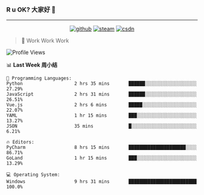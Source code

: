 ### R u OK? 大家好 👋

___

<p align="center">
  <a href="https://bigkjp97.github.io/"><img src="https://img.shields.io/badge/-GitPage-lightgrey" alt="github"></a>
  <a href="https://steamcommunity.com/id/bigkjp/"><img src="https://img.shields.io/badge/-Steam-black" alt="steam"></a>
  <a href="https://blog.csdn.net/qq_38986088"><img src="https://img.shields.io/badge/CSDN-cf000e" alt="csdn"></a>
</p>

> 🧟 Work Work Work

<!--START_SECTION:kjp readme-->
![Profile Views](http://img.shields.io/badge/Mi%20Amigos%E2%99%82%EF%B8%8F-1-ff69b4)

📊 **Last Week 周小结** 

```text
💬 Programming Languages: 
Python                   2 hrs 35 mins       ██████░░░░░░░░░░░░░░░░░░░   27.29% 
JavaScript               2 hrs 31 mins       ██████░░░░░░░░░░░░░░░░░░░   26.51% 
Vue.js                   2 hrs 6 mins        █████░░░░░░░░░░░░░░░░░░░░   22.07% 
YAML                     1 hr 15 mins        ███░░░░░░░░░░░░░░░░░░░░░░   13.27% 
JSON                     35 mins             █░░░░░░░░░░░░░░░░░░░░░░░░   6.21%

🔥 Editors: 
PyCharm                  8 hrs 15 mins       █████████████████████░░░░   86.71% 
GoLand                   1 hr 15 mins        ███░░░░░░░░░░░░░░░░░░░░░░   13.29%

💻 Operating System: 
Windows                  9 hrs 31 mins       █████████████████████████   100.0%

```


<!--END_SECTION:kjp readme-->

<!--
**bigkjp97/bigkjp97** is a ✨ _special_ ✨ repository because its `README.md` (this file) appears on your GitHub profile.

Here are some ideas to get you started:

- 🔭 I’m currently working on ...
- 🌱 I’m currently learning ...
- 👯 I’m looking to collaborate on ...
- 🤔 I’m looking for help with ...
- 💬 Ask me about ...
- 📫 How to reach me: ...
- 😄 Pronouns: ...
- ⚡ Fun fact: ... -->
